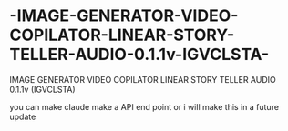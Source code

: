 # -IMAGE-GENERATOR-VIDEO-COPILATOR-LINEAR-STORY-TELLER-AUDIO-0.1.1v-IGVCLSTA-
 IMAGE GENERATOR VIDEO COPILATOR LINEAR STORY TELLER AUDIO 0.1.1v (IGVCLSTA)

you can make claude make a API end point or i will make this in a future update
